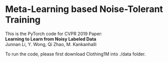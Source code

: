 # Meta-Learning based Noise-Tolerant Training

This is the PyTorch code for CVPR 2019 Paper:\
**Learning to Learn from Noisy Labeled Data**\
Junnan Li, Y. Wong, Qi Zhao, M. Kankanhalli 

To run the code, please first download Clothing1M into ./data folder.

